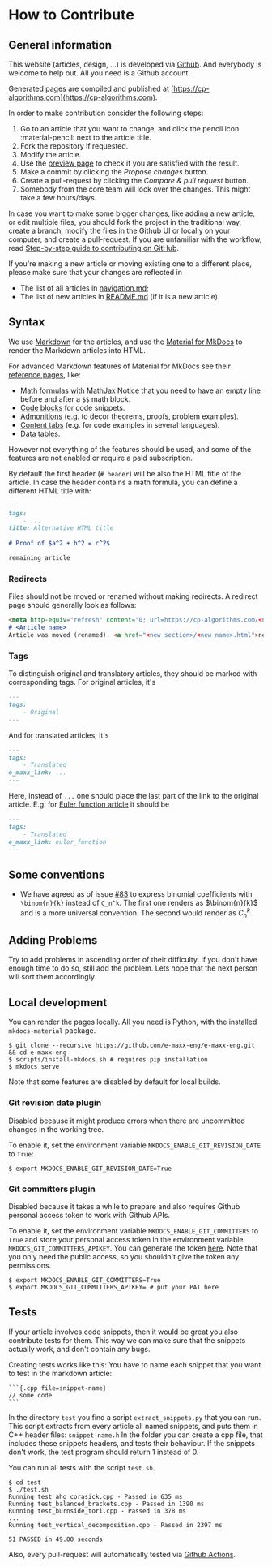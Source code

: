 # How to Contribute

## General information

This website (articles, design, ...) is developed via [Github](https://github.com/e-maxx-eng/e-maxx-eng). And everybody is welcome to help out. All you need is a Github account.

Generated pages are compiled and published at [https://cp-algorithms.com](https://cp-algorithms.com).

In order to make contribution consider the following steps:

1. Go to an article that you want to change, and click the pencil icon :material-pencil: next to the article title.
2. Fork the repository if requested.
3. Modify the article.
4. Use the [preview page](preview.md) to check if you are satisfied with the result.
5. Make a commit by clicking the _Propose changes_ button.
6. Create a pull-request by clicking the _Compare & pull request_ button.
7. Somebody from the core team will look over the changes. This might take a few hours/days.

In case you want to make some bigger changes, like adding a new article, or edit multiple files, you should fork the project in the traditional way, create a branch, modify the files in the Github UI or locally on your computer, and create a pull-request.
If you are unfamiliar with the workflow, read [Step-by-step guide to contributing on GitHub](https://www.dataschool.io/how-to-contribute-on-github/).

If you're making a new article or moving existing one to a different place, please make sure that your changes are reflected in

- The list of all articles in [navigation.md](https://github.com/e-maxx-eng/e-maxx-eng/blob/master/src/navigation.md);
- The list of new articles in [README.md](https://github.com/e-maxx-eng/e-maxx-eng/blob/master/README.md) (if it is a new article).

## Syntax

We use [Markdown](https://daringfireball.net/projects/markdown) for the articles, and use the [Material for MkDocs](https://squidfunk.github.io/mkdocs-material/) to render the Markdown articles into HTML.

For advanced Markdown features of Material for MkDocs see their [reference pages](https://squidfunk.github.io/mkdocs-material/reference/formatting), like:

- [Math formulas with MathJax](https://squidfunk.github.io/mkdocs-material/reference/mathjax/#usage)
  Notice that you need to have an empty line before and after a `$$` math block.
- [Code blocks](https://squidfunk.github.io/mkdocs-material/reference/code-blocks/#usage) for code snippets.
- [Admonitions](https://squidfunk.github.io/mkdocs-material/reference/admonitions/#usage) (e.g. to decor theorems, proofs, problem examples).
- [Content tabs](https://squidfunk.github.io/mkdocs-material/reference/content-tabs/#usage) (e.g. for code examples in several languages).
- [Data tables](https://squidfunk.github.io/mkdocs-material/reference/data-tables/#usage).

However not everything of the features should be used, and some of the features are not enabled or require a paid subscription.

By default the first header (`# header`) will be also the HTML title of the article. In case the header contains a math formula, you can define a different HTML title with:

```markdown
---
tags:
    - ...
title: Alternative HTML title
---
# Proof of $a^2 + b^2 = c^2$

remaining article
```

### Redirects

Files should not be moved or renamed without making redirects. A redirect page should generally look as follows:

```md
<meta http-equiv="refresh" content="0; url=https://cp-algorithms.com/<new section>/<new name>.html">
# <Article name>
Article was moved (renamed). <a href="<new section>/<new name>.html">new URL</a>.
```

### Tags

To distinguish original and translatory articles, they should be marked with corresponding tags. For original articles, it's

```md
---
tags:
    - Original
---
```

And for translated articles, it's

```md
---
tags:
    - Translated
e_maxx_link: ...
---
```

Here, instead of `...` one should place the last part of the link to the original article. E.g. for [Euler function article](http://e-maxx.ru/algo/euler_function) it should be


```md
---
tags:
    - Translated
e_maxx_link: euler_function
---
```


## Some conventions

* We have agreed as of issue [#83](https://github.com/e-maxx-eng/e-maxx-eng/issues/83) to express binomial coefficients with `\binom{n}{k}` instead of `C_n^k`. The first one renders as $\binom{n}{k}$ and is a more universal convention. The second would render as $C_n^k$.

## Adding Problems

Try to add problems in ascending order of their difficulty. If you don't have enough time to do so, still add the problem. Lets hope that the next person will sort them accordingly.

## Local development

You can render the pages locally. All you need is Python, with the installed `mkdocs-material` package.

```console
$ git clone --recursive https://github.com/e-maxx-eng/e-maxx-eng.git && cd e-maxx-eng
$ scripts/install-mkdocs.sh # requires pip installation
$ mkdocs serve
```

Note that some features are disabled by default for local builds.

### Git revision date plugin

Disabled because it might produce errors when there are uncommitted changes in the working tree.

To enable it, set the environment variable `MKDOCS_ENABLE_GIT_REVISION_DATE` to `True`:

```console
$ export MKDOCS_ENABLE_GIT_REVISION_DATE=True
```

### Git committers plugin

Disabled because it takes a while to prepare and also requires Github personal access token to work with Github APIs.

To enable it, set the environment variable `MKDOCS_ENABLE_GIT_COMMITTERS` to `True` and store your personal access token in the environment variable `MKDOCS_GIT_COMMITTERS_APIKEY`. You can generate the token [here](https://github.com/settings/tokens). Note that you only need the public access, so you shouldn't give the token any permissions.

```console
$ export MKDOCS_ENABLE_GIT_COMMITTERS=True
$ export MKDOCS_GIT_COMMITTERS_APIKEY= # put your PAT here 
```

## Tests

If your article involves code snippets, then it would be great you also contribute tests for them.
This way we can make sure that the snippets actually work, and don't contain any bugs.

Creating tests works like this:
You have to name each snippet that you want to test in the markdown article:

    ```{.cpp file=snippet-name}
    // some code
    ```

In the directory `test` you find a script `extract_snippets.py` that you can run.
This script extracts from every article all named snippets, and puts them in C++ header files: `snippet-name.h`
In the folder you can create a cpp file, that includes these snippets headers, and tests their behaviour.
If the snippets don't work, the test program should return 1 instead of 0.

You can run all tests with the script `test.sh`.

```console
$ cd test
$ ./test.sh
Running test_aho_corasick.cpp - Passed in 635 ms
Running test_balanced_brackets.cpp - Passed in 1390 ms
Running test_burnside_tori.cpp - Passed in 378 ms
...
Running test_vertical_decomposition.cpp - Passed in 2397 ms

51 PASSED in 49.00 seconds
```

Also, every pull-request will automatically tested via [Github Actions](https://github.com/e-maxx-eng/e-maxx-eng/actions).
